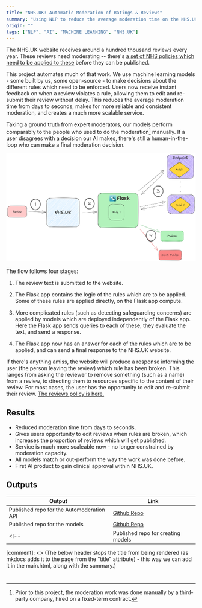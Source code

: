 ```yaml
---
title: "NHS.UK: Automatic Moderation of Ratings & Reviews"
summary: "Using NLP to reduce the average moderation time on the NHS.UK website from days to seconds "
origin: ""
tags: ["NLP", "AI", "MACHINE LEARNING", "NHS.UK"]
---
```


The NHS.UK website receives around a hundred thousand reviews every year. These reviews need moderating -- there's [a set of NHS policies which need to be applied to these](https://www.nhs.uk/our-policies/comments-policy/#:~:text=Users%20should%20only%20post%20one,service%20will%20not%20be%20published.) before they can be published.

This project automates much of that work. We use machine learning models - some built by us, some open-source - to make decisions about the different rules which need to be enforced. Users now receive instant feedback on when a review violates a rule, allowing them to edit and re-submit their review without delay. This reduces the average moderation time from days to seconds, makes for more reliable and consistent moderation, and creates a much more scalable service.

Taking a ground truth from expert moderators, our models perform comparably to the people who used to do the moderation[^1] manually. If a user disagrees with a decision our AI makes, there's still a human-in-the-loop who can make a final moderation decision.

[^1]: Prior to this project, the moderation work was done manually by a third-party company, hired on a fixed-term contract.

![Flow of reviews in automoderation](../images/ratings_reviews/reviews_uk_website_query_diagram_flowchart.excalidraw.png)

The flow follows four stages:

1. The review text is submitted to the website.
2. The Flask app contains the logic of the rules which are to be applied. Some of these rules are applied directly, on the Flask app compute.

3. More complicated rules (such as detecting safeguarding concerns) are applied by models which are deployed independently of the Flask app. Here the Flask app sends queries to each of these, they evaluate the text, and send a response.

4. The Flask app now has an answer for each of the rules which are to be applied, and can send a final response to the NHS.UK website.

If there's anything amiss, the website will produce a response informing the user (the person leaving the review) which rule has been broken. This ranges from asking the reviewer to remove something (such as a name) from a review, to directing them to resources specific to the content of their review. For most cases, the user has the opportunity to edit and re-submit their review.
[The reviews policy is here.](https://www.nhs.uk/our-policies/comments-policy/)

## Results

- Reduced moderation time from days to seconds.
- Gives users opportunity to edit reviews when rules are broken, which increases the proportion of reviews which will get published.
- Service is much more scaleable now - no longer constrained by moderation capacity.
- All models match or out-perform the way the work was done before.
- First AI product to gain clinical approval within NHS.UK.

## Outputs

| Output                             | Link                                                                 |
| ---------------------------------- | -------------------------------------------------------------------- |
| Published repo for the Automoderation API       | [Github Repo](https://github.com/nhsengland/nhsuk.moderation-api-public)|
| Published repo for the models       | [Github Repo](https://github.com/nhsengland/nhsuk.moderation-ml-public)   |
<!-- | Published repo for creating models | [Github Repo](PUT LINK HERE) | -->

[comment]: <> (The below header stops the title from being rendered (as mkdocs adds it to the page from the "title" attribute) - this way we can add it in the main.html, along with the summary.)
#
